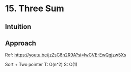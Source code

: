 # 15. Three Sum

## Intuition

## Approach
Ref: https://youtu.be/jzZsG8n2R9A?si=lwCVE-EwQgjzw5Xs

Sort + Two pointer
T: O(n^2)
S: O(1)